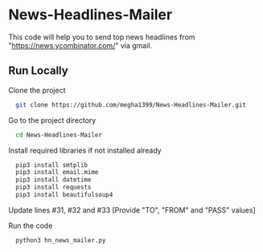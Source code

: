 # News-Headlines-Mailer

This code will help you to send top news headlines from "https://news.ycombinator.com/" via gmail.


## Run Locally

Clone the project

```bash
  git clone https://github.com/megha1399/News-Headlines-Mailer.git
```

Go to the project directory

```bash
  cd News-Headlines-Mailer
```

Install required libraries if not installed already

```bash
  pip3 install smtplib
  pip3 install email.mime
  pip3 install datetime
  pip3 install requests
  pip3 install beautifulsoup4
```

Update lines #31, #32 and #33 [Provide "TO", "FROM" and "PASS" values]

Run the code

```bash
  python3 hn_news_mailer.py
```
